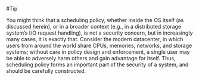 #Tip 

You might think that a scheduling policy, whether inside the OS itself (as discussed herein), or in a broader context (e.g., in a distributed storage system’s I/O request handling), is not a security concern, but in increasingly many cases, it is exactly that. Consider the modern datacenter, in which users from around the world share CPUs, memories, networks, and storage systems; without care in policy design and enforcement, a single user may be able to adversely harm others and gain advantage for itself. Thus, scheduling policy forms an important part of the security of a system, and should be carefully constructed.
